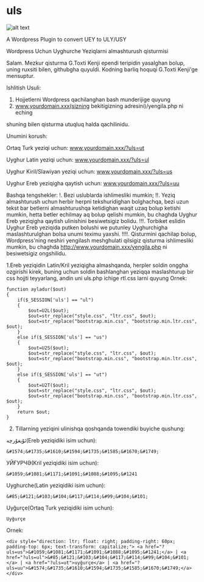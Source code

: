# uls

![alt text](https://github.com/uyghurbeg/uls/blob/master/demo.png)

A Wordpress Plugin to convert UEY to ULY/USY

Wordpress Uchun Uyghurche Yeziqlarni almashturush qisturmisi


Salam. Mezkur qisturma G.Toxti Kenji ependi teripidin yasalghan bolup, uning ruxsiti bilen, githubgha quyuldi. Kodning barliq hoquqi G.Toxti Kenji'ge mensuptur.

Ishlitish Usuli:
1. Hojjetlerni Wordpress qachilanghan bash munderijige quyung
2. www.yourdomain.xxx(sizning bekitigizning adresini)/yengila.php ni eching

shuning bilen qisturma utuqluq halda qachilinidu.

Unumini korush:

Ortaq Turk yeziqi uchun:
www.yourdomain.xxx/?uls=ut

Uyghur Latin yeziqi uchun:
www.yourdomain.xxx/?uls=ul

Uyghur Kiril/Slawiyan yeziqi uchun:
www.yourdomain.xxx/?uls=us

Uyghur Ereb yeziqigha qaytish uchun:
www.yourdomain.xxx/?uls=uu

Bashqa tengshekler:
!. Bezi uslublarda ishlimesliki mumkin;
!!. Yeziq almashturush uchun herbir herpni tekshuridighan bolghachqa, bezi uzun tekst bar betlerni almashturushqa ketidighan waqit uzaq bolup ketishi mumkin, hetta betler echilmay aq bolup qelishi mumkin, bu chaghda Uyghur Ereb yeziqigha qaytish ulinishini besiwetsigiz bolidu.
!!!. Torbiket eslidin Uyghur Ereb yeziqida putken bolushi we putunley Uyghurchigha maslashturulghan bolsa unumi teximu yaxshi.
!!!!. Qisturmini qachilap bolup, Wordpress'ning neshiri yengilash meshghulati qilsigiz qisturma ishlimesliki mumkin, bu chaghda http://www.yourdomain.xxx/yengila.php ni besiwetsigiz ongshilidu.

1.Ereb yeziqidin Latin/Kril yeziqigha almashqanda, herpler soldin onggha ozgirishi kirek, buning uchun soldin bashlanghan yeziqqa maslashturup bir css hojjti teyyarlang, andin uni uls.php ichige rtl.css larni quyung
Ornek:
```
function ayladur($out)
{
    if($_SESSION['uls'] == "ul")
    {
		$out=U2L($out);
		$out=str_replace("style.css", "ltr.css", $out);
		$out=str_replace("bootstrap.min.css", "bootstrap.min.ltr.css", $out);
    }
    else if($_SESSION['uls'] == "us")
    {
		$out=U2S($out);
		$out=str_replace("style.css", "ltr.css", $out);
		$out=str_replace("bootstrap.min.css", "bootstrap.min.ltr.css", $out);
    }
    else if($_SESSION['uls'] == "ut")
    {
		$out=U2T($out);
		$out=str_replace("style.css", "ltr.css", $out);
		$out=str_replace("bootstrap.min.css", "bootstrap.min.ltr.css", $out);
    }
    return $out;
}
```
2. Tillarning yeziqini ulinishqa qoshqanda towendiki buyiche qushung:

ئۇيغۇرچە(Ereb yeziqidiki isim uchun):
```
&#1574;&#1735;&#1610;&#1594;&#1735;&#1585;&#1670;&#1749;
```
УЙҒУРЧӘ(Kril yeziqidiki isim uchun):
```
&#1059;&#1081;&#1171;&#1091;&#1088;&#1095;&#1241
```
Uyghurche(Latin yeziqidiki isim uchun):
```
&#85;&#121;&#103;&#104;&#117;&#114;&#99;&#104;&#101;
```
Uyğurçe(Ortaq Turk yeziqidiki isim uchun):
```
Uyğurçe
```

Ornek:
```
<div style="direction: ltr; float: right; padding-right: 60px; padding-top: 6px; text-transform: capitalize;"> <a href="?uls=us">&#1059;&#1081;&#1171;&#1091;&#1088;&#1095;&#1241;</a> | <a href="?uls=ul">&#85;&#121;&#103;&#104;&#117;&#114;&#99;&#104;&#101;</a> | <a href="?uls=ut">uyğurçe</a> | <a href="?uls=uu">&#1574;&#1735;&#1610;&#1594;&#1735;&#1585;&#1670;&#1749;</a> </div>
```
